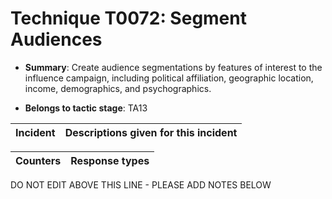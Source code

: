 # Technique T0072: Segment Audiences

* **Summary**: Create audience segmentations by features of interest to the influence campaign, including political affiliation, geographic location, income, demographics, and psychographics. 

* **Belongs to tactic stage**: TA13


| Incident | Descriptions given for this incident |
| -------- | -------------------- |



| Counters | Response types |
| -------- | -------------- |


DO NOT EDIT ABOVE THIS LINE - PLEASE ADD NOTES BELOW